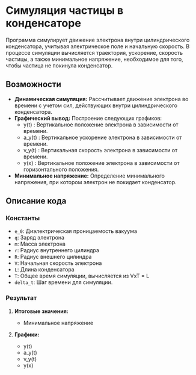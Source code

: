 # Симуляция частицы в конденсаторе

Программа симулирует движение электрона внутри цилиндрического конденсатора, учитывая электрическое поле и начальную скорость. В процессе симуляции вычисляется траектория, ускорение, скорость частицы, а также минимальное напряжение, необходимое для того, чтобы частица не покинула конденсатор.

## Возможности

- **Динамическая симуляция:** Рассчитывает движение электрона во времени с учетом сил, действующих внутри цилиндрического конденсатора.
- **Графический вывод:** Построение следующих графиков:
  -  y(t) : Вертикальное положение электрона в зависимости от времени.
  -  a_y(t) : Вертикальное ускорение электрона в зависимости от времени.
  -  v_y(t) : Вертикальная скорость электрона в зависимости от времени.
  -  y(x) : Вертикальное положение электрона в зависимости от горизонтального положения.
- **Минимальное напряжение:** Определение минимального напряжения, при котором электрон не покидает конденсатор.

## Описание кода

### Константы

- `e_0`: Диэлектрическая проницаемость вакуума 
- `q`: Заряд электрона 
- `m`: Масса электрона
- `r`: Радиус внутреннего цилиндра 
- `R`: Радиус внешнего цилиндра 
- `V`: Начальная скорость электрона
- `L`: Длина конденсатора
- `T`: Общее время симуляции, вычисляется из VxT = L
- `delta_t`: Шаг времени для симуляции.


### Результат

1. **Итоговые значения:**
   - Минимальное напряжениe

2. **Графики:**
   - y(t)
   - a_y(t)
   - v_y(t)
   - y(x)


